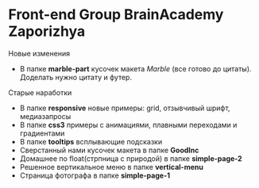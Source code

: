 # Front-end Group BrainAcademy Zaporizhya

Новые изменения
  * В папке **marble-part** кусочек макета *Marble* (все готово до цитаты). Доделать нужно цитату и футер.

Старые наработки
  * В папке **responsive** новые примеры: grid, отзывчивый шрифт, медиазапросы
  * В папке **css3** примеры с анимациями, плавными переходами и градиентами
  * В папке **tooltips** всплывающие подсказки
  * Сверстанный нами кусочек макета в папке **GoodInc**
  * Домашнее по float(стрпница с природой) в папке **simple-page-2**
  * Решенное вертикальное меню в папке **vertical-menu**
  * Страница фотографа в папке **simple-page-1**
